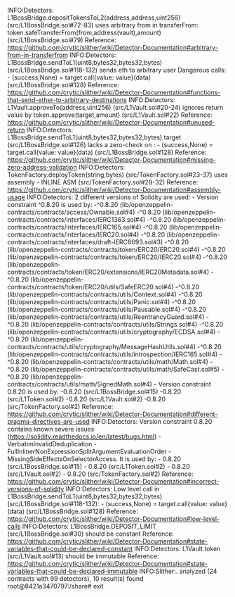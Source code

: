 INFO:Detectors:
L1BossBridge.depositTokensToL2(address,address,uint256) (src/L1BossBridge.sol#72-83) uses arbitrary from in transferFrom: token.safeTransferFrom(from,address(vault),amount) (src/L1BossBridge.sol#79)
Reference: https://github.com/crytic/slither/wiki/Detector-Documentation#arbitrary-from-in-transferfrom
INFO:Detectors:
L1BossBridge.sendToL1(uint8,bytes32,bytes32,bytes) (src/L1BossBridge.sol#118-132) sends eth to arbitrary user
        Dangerous calls:
        - (success,None) = target.call{value: value}(data) (src/L1BossBridge.sol#128)
Reference: https://github.com/crytic/slither/wiki/Detector-Documentation#functions-that-send-ether-to-arbitrary-destinations
INFO:Detectors:
L1Vault.approveTo(address,uint256) (src/L1Vault.sol#20-24) ignores return value by token.approve(target,amount) (src/L1Vault.sol#22)
Reference: https://github.com/crytic/slither/wiki/Detector-Documentation#unused-return
INFO:Detectors:
L1BossBridge.sendToL1(uint8,bytes32,bytes32,bytes).target (src/L1BossBridge.sol#126) lacks a zero-check on :
                - (success,None) = target.call{value: value}(data) (src/L1BossBridge.sol#128)
Reference: https://github.com/crytic/slither/wiki/Detector-Documentation#missing-zero-address-validation
INFO:Detectors:
TokenFactory.deployToken(string,bytes) (src/TokenFactory.sol#23-37) uses assembly
        - INLINE ASM (src/TokenFactory.sol#28-32)
Reference: https://github.com/crytic/slither/wiki/Detector-Documentation#assembly-usage
INFO:Detectors:
2 different versions of Solidity are used:
        - Version constraint ^0.8.20 is used by:
                -^0.8.20 (lib/openzeppelin-contracts/contracts/access/Ownable.sol#4)
                -^0.8.20 (lib/openzeppelin-contracts/contracts/interfaces/IERC1363.sol#4)
                -^0.8.20 (lib/openzeppelin-contracts/contracts/interfaces/IERC165.sol#4)
                -^0.8.20 (lib/openzeppelin-contracts/contracts/interfaces/IERC20.sol#4)
                -^0.8.20 (lib/openzeppelin-contracts/contracts/interfaces/draft-IERC6093.sol#3)
                -^0.8.20 (lib/openzeppelin-contracts/contracts/token/ERC20/ERC20.sol#4)
                -^0.8.20 (lib/openzeppelin-contracts/contracts/token/ERC20/IERC20.sol#4)
                -^0.8.20 (lib/openzeppelin-contracts/contracts/token/ERC20/extensions/IERC20Metadata.sol#4)
                -^0.8.20 (lib/openzeppelin-contracts/contracts/token/ERC20/utils/SafeERC20.sol#4)
                -^0.8.20 (lib/openzeppelin-contracts/contracts/utils/Context.sol#4)
                -^0.8.20 (lib/openzeppelin-contracts/contracts/utils/Panic.sol#4)
                -^0.8.20 (lib/openzeppelin-contracts/contracts/utils/Pausable.sol#4)
                -^0.8.20 (lib/openzeppelin-contracts/contracts/utils/ReentrancyGuard.sol#4)
                -^0.8.20 (lib/openzeppelin-contracts/contracts/utils/Strings.sol#4)
                -^0.8.20 (lib/openzeppelin-contracts/contracts/utils/cryptography/ECDSA.sol#4)
                -^0.8.20 (lib/openzeppelin-contracts/contracts/utils/cryptography/MessageHashUtils.sol#4)
                -^0.8.20 (lib/openzeppelin-contracts/contracts/utils/introspection/IERC165.sol#4)
                -^0.8.20 (lib/openzeppelin-contracts/contracts/utils/math/Math.sol#4)
                -^0.8.20 (lib/openzeppelin-contracts/contracts/utils/math/SafeCast.sol#5)
                -^0.8.20 (lib/openzeppelin-contracts/contracts/utils/math/SignedMath.sol#4)
        - Version constraint 0.8.20 is used by:
                -0.8.20 (src/L1BossBridge.sol#15)
                -0.8.20 (src/L1Token.sol#2)
                -0.8.20 (src/L1Vault.sol#2)
                -0.8.20 (src/TokenFactory.sol#2)
Reference: https://github.com/crytic/slither/wiki/Detector-Documentation#different-pragma-directives-are-used
INFO:Detectors:
Version constraint 0.8.20 contains known severe issues (https://solidity.readthedocs.io/en/latest/bugs.html)
        - VerbatimInvalidDeduplication
        - FullInlinerNonExpressionSplitArgumentEvaluationOrder
        - MissingSideEffectsOnSelectorAccess.
It is used by:
        - 0.8.20 (src/L1BossBridge.sol#15)
        - 0.8.20 (src/L1Token.sol#2)
        - 0.8.20 (src/L1Vault.sol#2)
        - 0.8.20 (src/TokenFactory.sol#2)
Reference: https://github.com/crytic/slither/wiki/Detector-Documentation#incorrect-versions-of-solidity
INFO:Detectors:
Low level call in L1BossBridge.sendToL1(uint8,bytes32,bytes32,bytes) (src/L1BossBridge.sol#118-132):
        - (success,None) = target.call{value: value}(data) (src/L1BossBridge.sol#128)
Reference: https://github.com/crytic/slither/wiki/Detector-Documentation#low-level-calls
INFO:Detectors:
L1BossBridge.DEPOSIT_LIMIT (src/L1BossBridge.sol#30) should be constant 
Reference: https://github.com/crytic/slither/wiki/Detector-Documentation#state-variables-that-could-be-declared-constant
INFO:Detectors:
L1Vault.token (src/L1Vault.sol#13) should be immutable 
Reference: https://github.com/crytic/slither/wiki/Detector-Documentation#state-variables-that-could-be-declared-immutable
INFO:Slither:. analyzed (24 contracts with 99 detectors), 10 result(s) found
root@8421a3470797:/share# exit